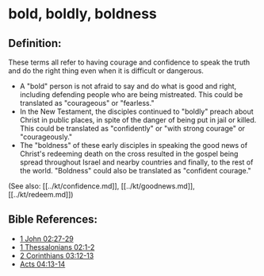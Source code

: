 # bold, boldly, boldness #

## Definition: ##

These terms all refer to having courage and confidence to speak the truth and do the right thing even when it is difficult or dangerous. 

* A "bold" person is not afraid to say and do what is good and right, including defending people who are being mistreated. This could be translated as "courageous" or "fearless."
* In the New Testament, the disciples continued to "boldly" preach about Christ in public places, in spite of the danger of being put in jail or killed. This could be translated as "confidently" or "with strong courage" or "courageously."
* The "boldness" of these early disciples in speaking the good news of Christ's redeeming death on the cross resulted in the gospel being spread throughout Israel and nearby countries and finally, to the rest of the world. "Boldness" could also be translated as "confident courage."

(See also: [[../kt/confidence.md]], [[../kt/goodnews.md]], [[../kt/redeem.md]])

## Bible References: ##

* [1 John 02:27-29](en/tn/1jn/help/02/27)
* [1 Thessalonians 02:1-2](en/tn/1th/help/02/01)
* [2 Corinthians 03:12-13](en/tn/2co/help/03/12)
* [Acts 04:13-14](en/tn/act/help/04/13)